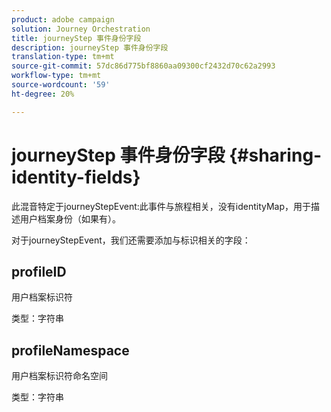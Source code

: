 ```yaml
---
product: adobe campaign
solution: Journey Orchestration
title: journeyStep 事件身份字段
description: journeyStep 事件身份字段
translation-type: tm+mt
source-git-commit: 57dc86d775bf8860aa09300cf2432d70c62a2993
workflow-type: tm+mt
source-wordcount: '59'
ht-degree: 20%

---
```



# journeyStep 事件身份字段 {#sharing-identity-fields}

此混音特定于journeyStepEvent:此事件与旅程相关，没有identityMap，用于描述用户档案身份（如果有）。

对于journeyStepEvent，我们还需要添加与标识相关的字段：

## profileID

用户档案标识符

类型：字符串

## profileNamespace

用户档案标识符命名空间

类型：字符串